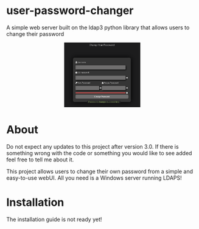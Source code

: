 # user-password-changer
A simple web server built on the ldap3 python library that allows users to change their password

<p align="center"><img src="/img/image.png" width="200"/></p>

# About
Do not expect any updates to this project after version 3.0.
If there is something wrong with the code or something you would like to see added feel free to tell me about it.

This project allows users to change their own password from a simple and easy-to-use webUI.
All you need is a Windows server running LDAPS!

# Installation
The installation guide is not ready yet!